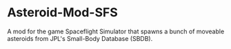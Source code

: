 # Asteroid-Mod-SFS
 A mod for the game Spaceflight Simulator that spawns a bunch of moveable asteroids from JPL's Small-Body Database (SBDB).
